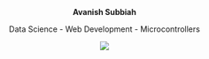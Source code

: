 <div align="center">
  <h><b>Avanish Subbiah</b></h>
  <p>Data Science - Web Development - Microcontrollers</p>
  <a href="https://github-readme-stats.vercel.app/api?username=avanishsubbiah&show_icons=true&theme=github_dark">
    <img align="center" src="https://github-readme-stats.vercel.app/api?username=avanishsubbiah&show_icons=true&theme=github_dark" />
  </a>
</div>

<!--
**avanishsubbiah/avanishsubbiah** is a ✨ _special_ ✨ repository because its `README.md` (this file) appears on your GitHub profile.

Here are some ideas to get you started:

- 🔭 I’m currently working on ...
- 🌱 I’m currently learning ...
- 👯 I’m looking to collaborate on ...
- 🤔 I’m looking for help with ...
- 💬 Ask me about ...
- 📫 How to reach me: ...
- 😄 Pronouns: ...
- ⚡ Fun fact: ...
-->
